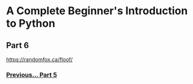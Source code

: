 # A Complete Beginner's Introduction to Python

## Part 6

https://randomfox.ca/floof/

### [Previous... Part 5](part5.md)